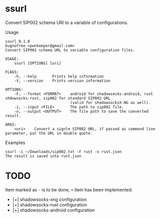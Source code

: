 # ssurl

Convert SIP002 schema URI to a variable of configurations.

Usage

	ssurl 0.1.0
	bugnofree <pwnkeeper@gmail.com>
	Convert SIP002 schema URL to variable configuration files.

	USAGE:
		ssurl [OPTIONS] [uri]

	FLAGS:
		-h, --help       Prints help information
		-V, --version    Prints version information

	OPTIONS:
		-F, --format <FORMAT>    android for shadowsocks-android, rust shdowsocks-rust, sip002 for standard SIP002 URL
								 (valid for shadowsocksX-NG as well).
		-i, --input <FILE>       The path to sip002 file.
		-o, --output <OUTPUT>    The file path to save the converted result.

	ARGS:
		<uri>    Convert a signle SIP002 URL, if passed as command line parameter, put the URL in double quote.

Examples

	ssurl -i ~/Downloads/sip002.txt -F rust -o rust.json
	The result is saved into rust.json

# TODO

Item marked as `-` is to be done, `+` item has been implemented.

- [+] shadowsocks-xng configuration
- [+] shadowsocks-rust configuration
- [+] shadowsocks-android configuration

